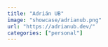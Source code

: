 ```yaml
---
title: "Adrián UB"
image: "showcase/adrianub.png"
url: "https://adrianub.dev/"
categories: ["personal"]
---
```

